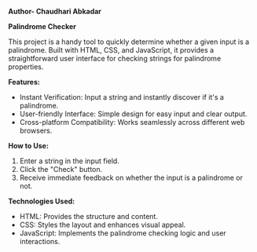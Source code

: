 **Author- Chaudhari Abkadar**

**Palindrome Checker**

This project is a handy tool to quickly determine whether a given input is a palindrome. 
Built with HTML, CSS, and JavaScript, it provides a straightforward user interface for checking strings for palindrome properties.

**Features:**
- Instant Verification: Input a string and instantly discover if it's a palindrome.
- User-friendly Interface: Simple design for easy input and clear output.
- Cross-platform Compatibility: Works seamlessly across different web browsers.

**How to Use:**
1. Enter a string in the input field.
2. Click the "Check" button.
3. Receive immediate feedback on whether the input is a palindrome or not.

**Technologies Used:**
- HTML: Provides the structure and content.
- CSS: Styles the layout and enhances visual appeal.
- JavaScript: Implements the palindrome checking logic and user interactions.
